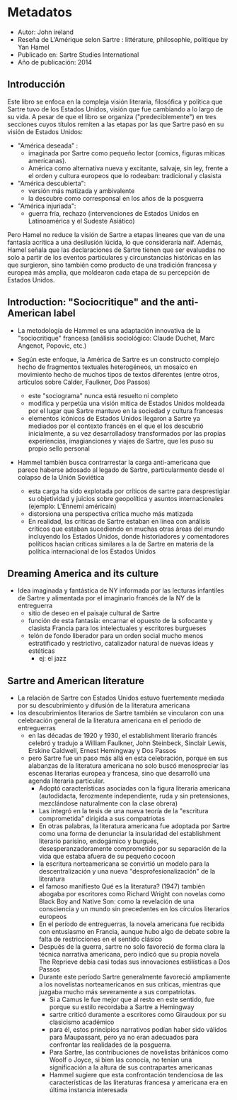 # Metadatos
- Autor: John ireland
- Reseña de L'Amérique selon Sartre : littérature, philosophie, politique by Yan Hamel
- Publicado en: Sartre Studies International
- Año de publicación: 2014

## Introducción
Este libro se enfoca en la compleja visión literaria, filosófica y politica que Sartre tuvo de los Estados Unidos, visión que fue cambiando a lo largo de su vida. A pesar de que el libro se organiza ("predeciblemente") en tres secciones cuyos títulos remiten a las etapas por las que Sartre pasó en su visión de Estados Unidos:

- "América deseada" : 
	- imaginada por Sartre como pequeño lector (comics, figuras míticas americanas). 
	- América como alternativa nueva y excitante, salvaje, sin ley, frente a el orden y cultura europeos que lo rodeaban: tradicional y clasista
- "América descubierta":
	- versión más matizada y ambivalente 
	- la descubre como corresponsal en los años de la posguerra
- "América injuriada": 
	- guerra fría, rechazo (intervenciones de Estados Unidos en Latinoamérica y el Sudeste Asiático)

Pero Hamel no reduce la visión de Sartre a etapas lineares que van de una fantasía acrítica a una desilusión lúcida, lo que consideraría naif. Además, Hamel señala que las declaraciones de Sartre tienen que ser evaluadas no solo a partir de los eventos particulares y circunstancias históricas en las que surgieron, sino también como producto de una tradición francesa y europea más amplia, que moldearon cada etapa de su percepción de Estados Unidos.

##  Introduction: "Sociocritique" and the anti-American label
- La metodología de Hammel es una adaptación innovativa de la "sociocritique"  francesa (análisis sociológico: Claude Duchet, Marc Angenot, Popovic, etc.)
- Según este enfoque, la América de Sartre es un constructo complejo hecho de fragmentos textuales heterogéneos, un mosaico en movimiento hecho de muchos tipos de textos diferentes (entre otros, artículos sobre Calder, Faulkner, Dos Passos)
	- este "sociograma" nunca está resuelto ni completo
	- modifica y perpetúa una visión mítica de Estados Unidos moldeada por el lugar que Sartre mantuvo en la sociedad y cultura francesas
	- elementos icónicos de Estados Unidos llegaron a Sartre ya mediados por el contexto francés en el que el los descubrió inicialmente, a su vez desarrolladosy transformados por las propias experiencias, imagianciones y viajes de Sartre, que les puso su propio sello personal

- Hammel también busca contrarrestar la carga anti-americana que parece haberse adosado al legado de Sartre, particularmente desde el colapso de la Unión Soviética
	- esta carga ha sido explotada por críticos de sartre para desprestigiar su objetividad y juicios sobre geopolítica y asuntos internacionales (ejemplo: L'Ennemi américain)
	- distorsiona una perspectiva crítica mucho más matizada
	- En realidad, las críticas de Sartre estaban en línea con análisis críticos que estaban sucediendo en muchas otras áreas del mundo incluyendo los Estados Unidos, donde historiadores y comentadores políticos hacían críticas similares a la de Sartre en materia de la política internacional de los Estados Unidos

##  Dreaming America and its culture

- Idea imaginada y fantástica de NY informada por las lecturas infantiles de Sartre y alimentada por el imaginario francés de la NY de la entreguerra
	- sitio de deseo en el paisaje cultural de Sartre
	- función de esta fantasía: encarnar el opuesto de la sofocante y clasista Francia para los intelectuales y escritores burgueses
	- telón de fondo liberador para un orden social mucho menos estratificado y restrictivo, catalizador natural de nuevas ideas y estéticas
		- ej: el jazz

##  Sartre and American literature
- La relación de Sartre con Estados Unidos estuvo fuertemente mediada por su descubrimiento y difusión de la literatura americana
- los descubrimientos literarios de Sartre también se vincularon con una celebración general de la literatura americana en el período de entreguerras
	-  en las décadas de 1920 y 1930, el establishment literario francés celebró y tradujo a William Faulkner, John Steinbeck, Sinclair Lewis, Erskine Caldwell, Ernest Hemingway y Dos Passos
	-  pero Sartre fue un paso más allá en esta celebración, porque en sus alabanzas de la literatura americana no solo buscó menospreciar las escenas literarias europea y francesa, sino que desarrolló una agenda literaria particular. 
		-  Adoptó características asociadas con la figura literaria americana (autodidacta, ferozmente independiente, ruda y sin pretensiones, mezclándose naturalmente con la clase obrera)
		-  Las integró en la tesis de una nueva teoría de la "escritura comprometida" dirigida a sus compatriotas
		-  En otras palabras, la literatura americana fue adoptada por Sartre como una forma de denunciar la insularidad del establishment literario parisino, endogámico y burgués, desesperanzadoramente comprometido por su separación de la vida que estaba afuera de su pequeño cocoon
		-  la escritura norteamericana se convirtió un modelo para la descentralización y una nueva "desprofesionalización" de la literatura
		-  el famoso manifiesto Qué es la literatura? (1947) también abogaba por escritores como Richard Wright con novelas como Black Boy and Native Son: como la revelación de una consciencia y un mundo sin precedentes en los círculos literarios europeos
		-  En el período de entreguerras, la novela americana fue recibida con entusiasmo en Francia, aunque hubo algo de debate sobre la falta de restricciones en el sentido clásico 
		-  Después de la guerra, sartre no solo favoreció de forma clara la técnica narrativa americana, pero indicó que su propia novela The Reprieve debía casi todas sus innovaciones estilísticas a Dos Passos
		-  Durante este período Sartre generalmente favoreció ampliamente a los novelistas norteamericanos en sus críticas, mientras que juzgaba mucho más severamente a sus compatriotas. 
			-  Si a Camus le fue mejor que al resto en este sentido, fue porque su estilo recordaba a Sartre a Hemingway
			-  sartre criticó duramente a escritores como Giraudoux por su clasicismo académico
			-  para él, estos principios narrativos podían haber sido válidos para Maupassant, pero ya no eran adecuados para confrontar las realidades de la posguerra. 
			-  Para Sartre, las contribuciones de novelistas británicos como Woolf o Joyce, si bien las conocía, no tenían una significación a la altura de sus contrapartes americanas
			-  Hammel sugiere que esta confrontación tendenciosa de las características de las literaturas francesa y americana era en última instancia interesada 


